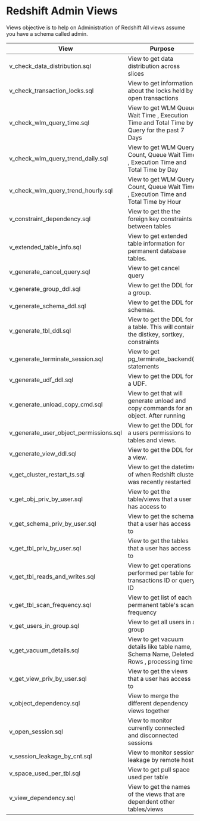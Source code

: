 # Redshift Admin Views 
Views objective is to help on Administration of Redshift
All views assume you have a schema called admin.

| View | Purpose |
| ------------- | ------------- |
| v_check_data_distribution.sql |   View to get data distribution across slices | 
| v_check_transaction_locks.sql | View to get information about the locks held by open transactions |
| v_check_wlm_query_time.sql | View to get  WLM Queue Wait Time , Execution Time and Total Time by Query for the past 7 Days |
| v_check_wlm_query_trend_daily.sql | View to get  WLM Query Count, Queue Wait Time , Execution Time and Total Time by Day  |
| v_check_wlm_query_trend_hourly.sql | View to get  WLM Query Count, Queue Wait Time , Execution Time and Total Time by Hour |
| v_constraint_dependency.sql |   View to get the the foreign key constraints between tables | 
| v_extended_table_info.sql| View to get extended table information for permanent database tables.
| v_generate_cancel_query.sql | View to get cancel query |
| v_generate_group_ddl.sql |   View to get the DDL for a group. | 
| v_generate_schema_ddl.sql |   View to get the DDL for schemas. | 
| v_generate_tbl_ddl.sql | View to get the DDL for a table.  This will contain the distkey, sortkey, constraints |
| v_generate_terminate_session.sql | View to get pg_terminate_backend() statements |
| v_generate_udf_ddl.sql | View to get the DDL for a UDF.
| v_generate_unload_copy_cmd.sql |   View to get that will generate unload and copy commands for an object.  After running | 
| v_generate_user_object_permissions.sql |   View to get the DDL for a users permissions to tables and views. | 
| v_generate_view_ddl.sql |   View to get the DDL for a view. | 
| v_get_cluster_restart_ts.sql | View to get the datetime of when Redshift cluster was recently restarted |
| v_get_obj_priv_by_user.sql |   View to get the table/views that a user has access to | 
| v_get_schema_priv_by_user.sql |   View to get the schema that a user has access to | 
| v_get_tbl_priv_by_user.sql |   View to get the tables that a user has access to | 
| v_get_tbl_reads_and_writes.sql | View to get operations performed per table for transactions ID or query ID |
| v_get_tbl_scan_frequency.sql |   View to get list of each permanent table's scan frequency | 
| v_get_users_in_group.sql |   View to get all users in a group | 
| v_get_vacuum_details.sql | View to get vacuum details like table name, Schema Name, Deleted Rows , processing time |
| v_get_view_priv_by_user.sql |   View to get the views that a user has access to | 
| v_object_dependency.sql |   View to merge the different dependency views together | 
| v_open_session.sql |   View to monitor currently connected and disconnected sessions | 
| v_session_leakage_by_cnt.sql |   View to monitor session leakage by remote host |   
| v_space_used_per_tbl.sql |   View to get pull space used per table | 
| v_view_dependency.sql |   View to get the names of the views that are dependent other tables/views |
